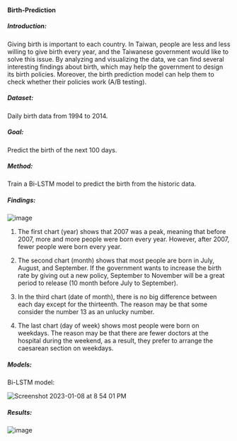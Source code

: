 #### Birth-Prediction

##### Introduction:

Giving birth is important to each country. In Taiwan, people are less and less willing to give birth every year, and the Taiwanese government would like to solve this issue. By analyzing and visualizing the data, we can find several interesting findings about birth, which may help the government to design its birth policies. Moreover, the birth prediction model can help them to check whether their policies work (A/B testing).

##### Dataset:

Daily birth data from 1994 to 2014.

##### Goal:

Predict the birth of the next 100 days.

##### Method:

Train a Bi-LSTM model to predict the birth from the historic data.

##### Findings:

![image](https://user-images.githubusercontent.com/90480106/211233968-68d4b609-87c1-4768-be2b-2496c8d24c8e.png)

1. The first chart (year) shows that 2007 was a peak, meaning that before 2007, more and more people were born every year. However, after 2007, fewer people were born every year.

2. The second chart (month) shows that most people are born in July, August, and September. If the government wants to increase the birth rate by giving out a new policy, September to November will be a great period to release (10 month before July to September).

3. In the third chart (date of month), there is no big difference between each day except for the thirteenth. The reason may be that some consider the number 13 as an unlucky number.

4. The last chart (day of week) shows most people were born on weekdays. The reason may be that there are fewer doctors at the hospital during the weekend, as a result, they prefer to arrange the caesarean section on weekdays.

##### Models:

Bi-LSTM model:

![Screenshot 2023-01-08 at 8 54 01 PM](https://user-images.githubusercontent.com/90480106/211234173-423ec1b9-6552-41e3-9b63-568245730683.png)

##### Results:

![image](https://user-images.githubusercontent.com/90480106/211234071-2c842539-f508-48e2-89ed-aa97e1b17969.png)
